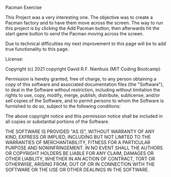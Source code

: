Pacman Exercise

This Project was a very interesting one. The objective was to create a Pacman factory and to have them move across the screen. The way to run this project is by clicking the Add Pacman button, then afterwards hit the start game button to send the Pacman moving across the screen. 

Due to technical difficulties my next improvement to this page will be to add true functionality to this page.

License:

Copyright (c) 2021 copyright David R.F. Nienhuis (MIT Coding Bootcamp)

Permission is hereby granted, free of charge, to any person obtaining a copy
of this software and associated documentation files (the "Software"), to deal
in the Software without restriction, including without limitation the rights
to use, copy, modify, merge, publish, distribute, sublicense, and/or sell
copies of the Software, and to permit persons to whom the Software is
furnished to do so, subject to the following conditions:

The above copyright notice and this permission notice shall be included in all
copies or substantial portions of the Software.

THE SOFTWARE IS PROVIDED "AS IS", WITHOUT WARRANTY OF ANY KIND, EXPRESS OR
IMPLIED, INCLUDING BUT NOT LIMITED TO THE WARRANTIES OF MERCHANTABILITY,
FITNESS FOR A PARTICULAR PURPOSE AND NONINFRINGEMENT. IN NO EVENT SHALL THE
AUTHORS OR COPYRIGHT HOLDERS BE LIABLE FOR ANY CLAIM, DAMAGES OR OTHER
LIABILITY, WHETHER IN AN ACTION OF CONTRACT, TORT OR OTHERWISE, ARISING FROM,
OUT OF OR IN CONNECTION WITH THE SOFTWARE OR THE USE OR OTHER DEALINGS IN THE
SOFTWARE.
